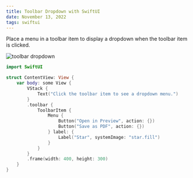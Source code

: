 ```yaml
---
title: Toolbar Dropdown with SwiftUI
date: November 13, 2022
tags: swiftui
---
```


Place a menu in a toolbar item to display a dropdown when the toolbar item is clicked.

<p><img src="../images/toolbar-dropdown.png" style="max-width:400px;" alt="toolbar dropdown"></p>

```swift
import SwiftUI

struct ContentView: View {
    var body: some View {
        VStack {
            Text("Click the toolbar item to see a dropdown menu.")
        }
        .toolbar {
            ToolbarItem {
                Menu {
                    Button("Open in Preview", action: {})
                    Button("Save as PDF", action: {})
                } label: {
                    Label("Star", systemImage: "star.fill")
                }
            }
        }
        .frame(width: 400, height: 300)
    }
}
```
